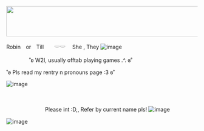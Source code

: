 
<p align="center">
<img width="1200" height="80" src="https://64.media.tumblr.com/d81ab5dd0c443819d82ff37d8f5c50e5/6858cce81a99a1b7-bf/s1280x1920/90edf4045684eb40b12d36fc115de84719be1261.gif">
</p>



Robin　or　Till　　𓎟𓎟 　She , They ![image](https://i.ibb.co/svZRJLh/IMG-5581.gif)

　　　　
˚ʚ W2I, usually offtab playing games .^.  ɞ˚

˚ʚ Pls read my rentry n pronouns page :3  ɞ˚


![image](https://i.pinimg.com/736x/f9/11/2d/f9112d9638bfb4ba92cece06cb0fb64c.jpg)





　　　　　　　　　　

　　　　　　　                                                                                                  Please int :D,, Refer by current name pls!
                                                                                  ![image](https://i.ibb.co/pWRrqfm/IMG-7963.gif)

   ![image](https://64.media.tumblr.com/d81ab5dd0c443819d82ff37d8f5c50e5/6858cce81a99a1b7-bf/s1280x1920/90edf4045684eb40b12d36fc115de84719be1261.gifv)
